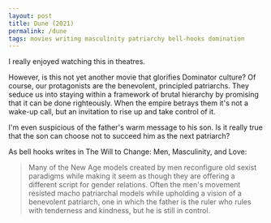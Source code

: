 ```yaml
---
layout: post
title: Dune (2021)
permalink: /dune
tags: movies writing masculinity patriarchy bell-hooks domination
---
```


I really enjoyed watching this in theatres.

However, is this not yet another movie that glorifies Dominator culture?
Of course, our protagonists are the benevolent, principled patriarchs.
They seduce us into staying within a framework of brutal hierarchy by promising that it can be done righteously.
When the empire betrays them it's not a wake-up call, but an invitation to rise up and take control of it.

I'm even suspicious of the father's warm message to his son.
Is it really true that the son can choose not to succeed him as the next patriarch?

As bell hooks writes in The Will to Change: Men, Masculinity, and Love:
> Many of the New Age models created by men reconfigure old sexist paradigms while making it seem as though they are offering a different script for gender relations. Often the men's movement resisted macho patriarchal models while upholding a vision of a benevolent patriarch, one in which the father is the ruler who rules with tenderness and kindness, but he is still in control.